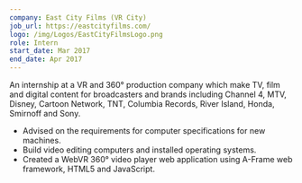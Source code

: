 ```yaml
---
company: East City Films (VR City)
job_url: https://eastcityfilms.com/
logo: /img/Logos/EastCityFilmsLogo.png
role: Intern
start_date: Mar 2017
end_date: Apr 2017
---
```

An internship at a VR and 360° production company which make TV, film and digital content for broadcasters and brands including Channel 4, MTV, Disney, Cartoon Network, TNT, Columbia Records, River Island, Honda, Smirnoff and Sony.

- Advised on the requirements for computer specifications for new machines.
- Build video editing computers and installed operating systems.
- Created a WebVR 360° video player web application using A-Frame web framework, HTML5 and JavaScript.

